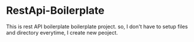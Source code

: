 # RestApi-Boilerplate
This is rest API boilerplate boilerplate project. so, I don't have to setup files and directory everytime, I create new peoject.
